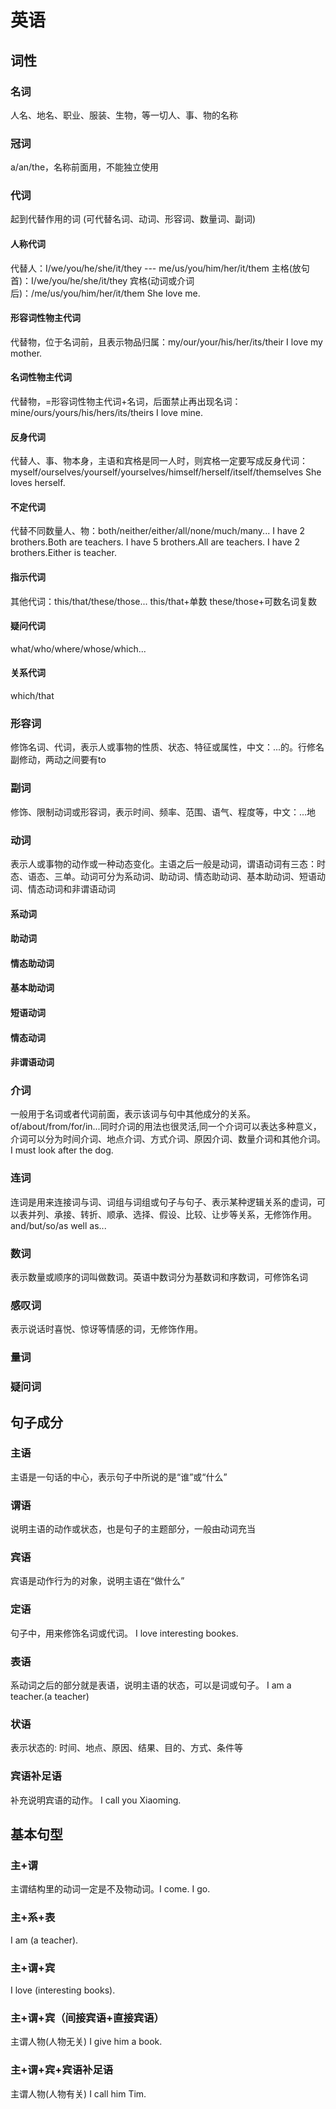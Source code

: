# 英语

## 词性

### 名词

人名、地名、职业、服装、生物，等一切人、事、物的名称

### 冠词

a/an/the，名称前面用，不能独立使用

### 代词

起到代替作用的词 (可代替名词、动词、形容词、数量词、副词)

#### 人称代词

代替人：I/we/you/he/she/it/they --- me/us/you/him/her/it/them 主格(放句首)：I/we/you/he/she/it/they  ​宾格(动词或介词后)：/me/us/you/him/her/it/them She love me.

#### 形容词性物主代词

代替物，位于名词前，且表示物品归属：my/our/your/his/her/its/their I love my mother.

#### 名词性物主代词

代替物，=形容词性物主代词+名词，后面禁止再出现名词：mine/ours/yours/his/hers/its/theirs I love mine.

#### 反身代词

代替人、事、物本身，主语和宾格是同一人时，则宾格一定要写成反身代词：myself/ourselves/yourself/yourselves/himself/herself/itself/themselves She loves herself.

#### 不定代词

代替不同数量人、物：both/neither/either/all/none/much/many... I have 2 brothers.Both are teachers. I have 5 brothers.All are teachers. I have 2 brothers.Either is teacher.

#### 指示代词

其他代词：this/that/these/those... this/that+单数 these/those+可数名词复数

#### 疑问代词

what/who/where/whose/which...

#### 关系代词

which/that

### 形容词

修饰名词、代词，表示人或事物的性质、状态、特征或属性，中文：...的。行修名副修动，两动之间要有to

### 副词

修饰、限制动词或形容词，表示时间、频率、范围、语气、程度等，中文：...地

### 动词

表示人或事物的动作或一种动态变化。主语之后一般是动词，谓语动词有三态：时态、语态、三单。 ​动词可分为系动词、助动词、情态助动词、基本助动词、短语动词、情态动词和非谓语动词

#### 系动词

#### 助动词

#### 情态助动词

#### 基本助动词

#### 短语动词

#### 情态动词

#### 非谓语动词

### 介词

一般用于名词或者代词前面，表示该词与句中其他成分的关系。of/about/from/for/in... ​同时介词的用法也很灵活,同一个介词可以表达多种意义，介词可以分为时间介词、地点介词、方式介词、原因介词、数量介词和其他介词。 ​I must look after the dog.

### 连词

连词是用来连接词与词、词组与词组或句子与句子、表示某种逻辑关系的虚词，可以表并列、承接、转折、顺承、选择、假设、比较、让步等关系，无修饰作用。and/but/so/as well as...

### 数词

表示数量或顺序的词叫做数词。英语中数词分为基数词和序数词，可修饰名词

### 感叹词

表示说话时喜悦、惊讶等情感的词，无修饰作用。

### 量词

### 疑问词

## 句子成分

### 主语

主语是一句话的中心，表示句子中所说的是“谁”或“什么”

### 谓语

说明主语的动作或状态，也是句子的主题部分，一般由动词充当

### 宾语

宾语是动作行为的对象，说明主语在“做什么”

### 定语

句子中，用来修饰名词或代词。 I love interesting bookes.

### 表语

系动词之后的部分就是表语，说明主语的状态，可以是词或句子。 I am a teacher.(a teacher)

### 状语

表示状态的: 时间、地点、原因、结果、目的、方式、条件等

### 宾语补足语

补充说明宾语的动作。 I call you Xiaoming.

## 基本句型

### 主+谓

主谓结构里的动词一定是不及物动词。I come. ​I go.

### 主+系+表

I am (a teacher).

### 主+谓+宾

I love (interesting books).

### 主+谓+宾（间接宾语+直接宾语）

主谓人物(人物无关) ​I give him a book.

### 主+谓+宾+宾语补足语

主谓人物(人物有关) ​I call him Tim.
